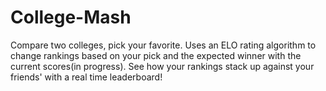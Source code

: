# College-Mash
Compare two colleges, pick your favorite. 
Uses an ELO rating algorithm to change rankings based on your pick and the expected winner with the current scores(in progress). 
See how your rankings stack up against your friends' with a real time leaderboard!

